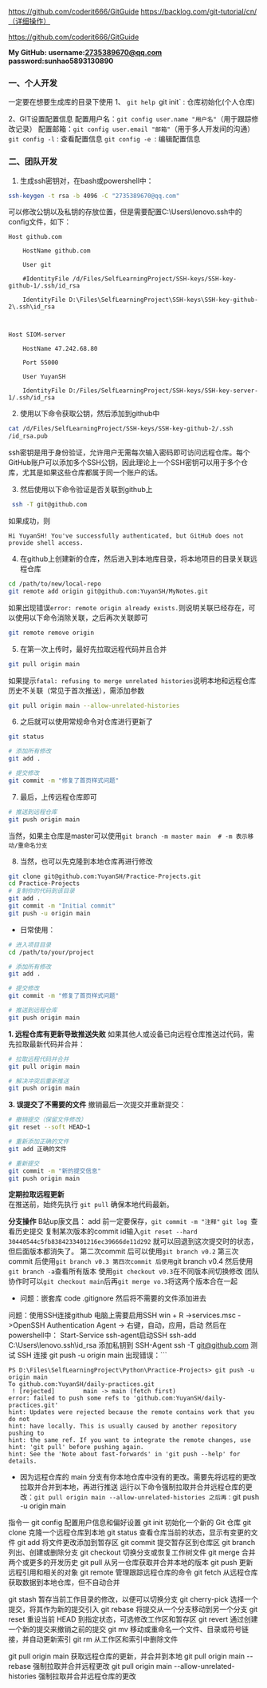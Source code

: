 https://github.com/coderit666/GitGuide
https://backlog.com/git-tutorial/cn/（详细操作）


https://github.com/coderit666/GitGuide

**My GitHub:
username:2735389670@qq.com
password:sunhao5893130890**

### 一、个人开发
一定要在想要生成库的目录下使用
1、
`git help
`git init` : 仓库初始化(个人仓库)

2、GIT设置配置信息
配置用户名：`git config user.name "用户名"`（用于跟踪修改记录）
配置邮箱：`git config user.email "邮箱"`（用于多人开发间的沟通）
`git config -l` : 查看配置信息
`git config -e `: 编辑配置信息

### 二、团队开发
1. 生成ssh密钥对，在bash或powershell中：
```bash
ssh-keygen -t rsa -b 4096 -C "2735389670@qq.com"
```
可以修改公钥以及私钥的存放位置，但是需要配置C:\Users\lenovo\.ssh中的config文件，如下：
```
Host github.com

    HostName github.com

    User git

    #IdentityFile /d/Files/SelfLearningProject/SSH-keys/SSH-key-github-1/.ssh/id_rsa

    IdentityFile D:\Files\SelfLearningProject\SSH-keys\SSH-key-github-2\.ssh\id_rsa

  

Host SIOM-server

    HostName 47.242.68.80

    Port 55000

    User YuyanSH

    IdentityFile D:/Files/SelfLearningProject/SSH-keys/SSH-key-server-1/.ssh/id_rsa
```

2. 使用以下命令获取公钥，然后添加到github中
```bash
cat /d/Files/SelfLearningProject/SSH-keys/SSH-key-github-2/.ssh
/id_rsa.pub
```
ssh密钥是用于身份验证，允许用户无需每次输入密码即可访问远程仓库。每个GitHub账户可以添加多个SSH公钥，因此理论上一个SSH密钥可以用于多个仓库，尤其是如果这些仓库都属于同一个账户的话。

3. 然后使用以下命令验证是否关联到github上
```bash
 ssh -T git@github.com
```
如果成功，则
```
Hi YuyanSH! You've successfully authenticated, but GitHub does not provide shell access.
```

4. 在github上创建新的仓库，然后进入到本地库目录，将本地项目的目录关联远程仓库
```bash
cd /path/to/new/local-repo
git remote add origin git@github.com:YuyanSH/MyNotes.git
```
如果出现错误`error: remote origin already exists.`则说明关联已经存在，可以使用以下命令消除关联，之后再次关联即可
```bash
git remote remove origin
```

5. 在第一次上传时，最好先拉取远程代码并且合并
```bash
git pull origin main
```
如果提示`fatal: refusing to merge unrelated histories`说明本地和远程仓库历史不关联（常见于首次推送），需添加参数
```bash
git pull origin main --allow-unrelated-histories
```

6. 之后就可以使用常规命令对仓库进行更新了
```bash
git status

# 添加所有修改
git add .

# 提交修改
git commit -m "修复了首页样式问题"


```

7. 最后，上传远程仓库即可
```bash
# 推送到远程仓库
git push origin main
```
当然，如果主仓库是master可以使用`git branch -m master main  # -m 表示移动/重命名分支`

8. 当然，也可以先克隆到本地仓库再进行修改
```bash
git clone git@github.com:YuyanSH/Practice-Projects.git
cd Practice-Projects
# 复制你的代码到该目录
git add .
git commit -m "Initial commit"
git push -u origin main
```

- 日常使用：
```bash
# 进入项目目录
cd /path/to/your/project

# 添加所有修改
git add .

# 提交修改
git commit -m "修复了首页样式问题"

# 推送到远程仓库
git push origin main
```
**1. 远程仓库有更新导致推送失败**
如果其他人或设备已向远程仓库推送过代码，需先拉取最新代码并合并：
```bash
# 拉取远程代码并合并
git pull origin main

# 解决冲突后重新推送
git push origin main
```
**3. 误提交了不需要的文件**
撤销最后一次提交并重新提交：
```bash
# 撤销提交（保留文件修改）
git reset --soft HEAD~1

# 重新添加正确的文件
git add 正确的文件

# 重新提交
git commit -m "新的提交信息"
git push origin main
```

**定期拉取远程更新**  
在推送前，始终先执行 `git pull` 确保本地代码最新。


**分支操作**
B站up康文昌：
add 前一定要保存，`git commit -m "注释"`
`git log `查看历史提交
复制某次版本的commit id输入`git reset --hard 30440544c5fb8384233401216ec39666de11d292`
就可以回退到这次提交时的状态，但后面版本都消失了。
第二次commit 后可以使用`git branch v0.2`
第三次commit 后使用`git branch v0.3
第四次commit 后使用`git branch v0.4
然后使用`git branch -a`查看所有版本
使用`git checkout v0.3`在不同版本间切换修改
团队协作时可以`git checkout main`后再`git merge vo.3`将这两个版本合在一起


- 问题：嵌套库
code .gitignore
然后将不需要的文件添加进去

问题：使用SSH连接github
电脑上需要启用SSH
win + R ->services.msc ->OpenSSH Authentication Agent -> 右键，自动，应用，启动
然后在powershell中：
Start-Service ssh-agent启动SSH
ssh-add C:\Users\lenovo\.ssh\id_rsa 添加私钥到 SSH-Agent
ssh -T git@github.com 测试 SSH 连接
git push -u origin main
出现错误：```
```
PS D:\Files\SelfLearningProject\Python\Practice-Projects> git push -u origin main
To github.com:YuyanSH/daily-practices.git
 ! [rejected]        main -> main (fetch first)
error: failed to push some refs to 'github.com:YuyanSH/daily-practices.git'
hint: Updates were rejected because the remote contains work that you do not
hint: have locally. This is usually caused by another repository pushing to
hint: the same ref. If you want to integrate the remote changes, use
hint: 'git pull' before pushing again.
hint: See the 'Note about fast-forwards' in 'git push --help' for details.

```
- 因为远程仓库的 main 分支有你本地仓库中没有的更改。需要先将远程的更改拉取并合并到本地，再进行推送
  运行以下命令强制拉取并合并远程仓库的更改：`git pull origin main --allow-unrelated-histories
  之后再：`git push -u origin main


指令一
git config	配置用户信息和偏好设置
git init	初始化一个新的 Git 仓库
git clone	克隆一个远程仓库到本地
git status	查看仓库当前的状态，显示有变更的文件
git add	将文件更改添加到暂存区
git commit	提交暂存区到仓库区
git branch	列出、创建或删除分支
git checkout	切换分支或恢复工作树文件
git merge	合并两个或更多的开发历史
git pull	从另一仓库获取并合并本地的版本
git push	更新远程引用和相关的对象
git remote	管理跟踪远程仓库的命令
git fetch	从远程仓库获取数据到本地仓库，但不自动合并

git stash	暂存当前工作目录的修改，以便可以切换分支
git cherry-pick	选择一个提交，将其作为新的提交引入
git rebase	将提交从一个分支移动到另一个分支
git reset	重设当前 HEAD 到指定状态，可选修改工作区和暂存区
git revert	通过创建一个新的提交来撤销之前的提交
git mv	移动或重命名一个文件、目录或符号链接，并自动更新索引
git rm	从工作区和索引中删除文件

git pull origin main 获取远程仓库的更新，并合并到本地
git pull origin main --rebase 强制拉取并合并远程更改
git pull origin main --allow-unrelated-histories 强制拉取并合并远程仓库的更改












